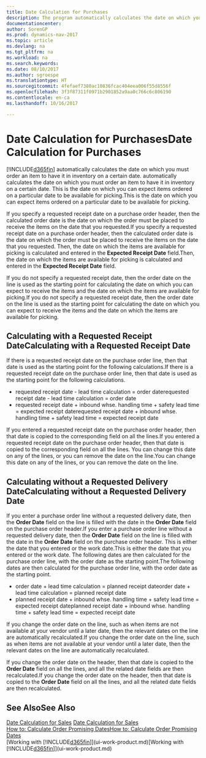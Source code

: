 ```yaml
---
title: Date Calculation for Purchases
description: The program automatically calculates the date on which you must order an item to have it in inventory on a certain date. This is the date on which you can expect items ordered on a particular date to be available for picking.
documentationcenter: 
author: SorenGP
ms.prod: dynamics-nav-2017
ms.topic: article
ms.devlang: na
ms.tgt_pltfrm: na
ms.workload: na
ms.search.keywords: 
ms.date: 08/10/2017
ms.author: sgroespe
ms.translationtype: HT
ms.sourcegitcommit: 4fefaef7380ac10836fcac404eea006f55d8556f
ms.openlocfilehash: 3f3f87311f0971b2901852a9aa0c766c6c806190
ms.contentlocale: en-ca
ms.lasthandoff: 10/16/2017

---
```

# <a name="date-calculation-for-purchases"></a><span data-ttu-id="dedec-104">Date Calculation for Purchases</span><span class="sxs-lookup"><span data-stu-id="dedec-104">Date Calculation for Purchases</span></span>
[!INCLUDE[d365fin](includes/d365fin_md.md)]<span data-ttu-id="dedec-105"> automatically calculates the date on which you must order an item to have it in inventory on a certain date.</span><span class="sxs-lookup"><span data-stu-id="dedec-105"> automatically calculates the date on which you must order an item to have it in inventory on a certain date.</span></span> <span data-ttu-id="dedec-106">This is the date on which you can expect items ordered on a particular date to be available for picking.</span><span class="sxs-lookup"><span data-stu-id="dedec-106">This is the date on which you can expect items ordered on a particular date to be available for picking.</span></span>  

<span data-ttu-id="dedec-107">If you specify a requested receipt date on a purchase order header, then the calculated order date is the date on which the order must be placed to receive the items on the date that you requested.</span><span class="sxs-lookup"><span data-stu-id="dedec-107">If you specify a requested receipt date on a purchase order header, then the calculated order date is the date on which the order must be placed to receive the items on the date that you requested.</span></span> <span data-ttu-id="dedec-108">Then, the date on which the items are available for picking is calculated and entered in the **Expected Receipt Date** field.</span><span class="sxs-lookup"><span data-stu-id="dedec-108">Then, the date on which the items are available for picking is calculated and entered in the **Expected Receipt Date** field.</span></span>  

<span data-ttu-id="dedec-109">If you do not specify a requested receipt date, then the order date on the line is used as the starting point for calculating the date on which you can expect to receive the items and the date on which the items are available for picking.</span><span class="sxs-lookup"><span data-stu-id="dedec-109">If you do not specify a requested receipt date, then the order date on the line is used as the starting point for calculating the date on which you can expect to receive the items and the date on which the items are available for picking.</span></span>  

## <a name="calculating-with-a-requested-receipt-date"></a><span data-ttu-id="dedec-110">Calculating with a Requested Receipt Date</span><span class="sxs-lookup"><span data-stu-id="dedec-110">Calculating with a Requested Receipt Date</span></span>  
<span data-ttu-id="dedec-111">If there is a requested receipt date on the purchase order line, then that date is used as the starting point for the following calculations.</span><span class="sxs-lookup"><span data-stu-id="dedec-111">If there is a requested receipt date on the purchase order line, then that date is used as the starting point for the following calculations.</span></span>  

- <span data-ttu-id="dedec-112">requested receipt date - lead time calculation = order date</span><span class="sxs-lookup"><span data-stu-id="dedec-112">requested receipt date - lead time calculation = order date</span></span>  
- <span data-ttu-id="dedec-113">requested receipt date + inbound whse. handling time + safety lead time = expected receipt date</span><span class="sxs-lookup"><span data-stu-id="dedec-113">requested receipt date + inbound whse. handling time + safety lead time = expected receipt date</span></span>  

<span data-ttu-id="dedec-114">If you entered a requested receipt date on the purchase order header, then that date is copied to the corresponding field on all the lines.</span><span class="sxs-lookup"><span data-stu-id="dedec-114">If you entered a requested receipt date on the purchase order header, then that date is copied to the corresponding field on all the lines.</span></span> <span data-ttu-id="dedec-115">You can change this date on any of the lines, or you can remove the date on the line.</span><span class="sxs-lookup"><span data-stu-id="dedec-115">You can change this date on any of the lines, or you can remove the date on the line.</span></span>  

## <a name="calculating-without-a-requested-delivery-date"></a><span data-ttu-id="dedec-116">Calculating without a Requested Delivery Date</span><span class="sxs-lookup"><span data-stu-id="dedec-116">Calculating without a Requested Delivery Date</span></span>  
<span data-ttu-id="dedec-117">If you enter a purchase order line without a requested delivery date, then the **Order Date** field on the line is filled with the date in the **Order Date** field on the purchase order header.</span><span class="sxs-lookup"><span data-stu-id="dedec-117">If you enter a purchase order line without a requested delivery date, then the **Order Date** field on the line is filled with the date in the **Order Date** field on the purchase order header.</span></span> <span data-ttu-id="dedec-118">This is either the date that you entered or the work date.</span><span class="sxs-lookup"><span data-stu-id="dedec-118">This is either the date that you entered or the work date.</span></span> <span data-ttu-id="dedec-119">The following dates are then calculated for the purchase order line, with the order date as the starting point.</span><span class="sxs-lookup"><span data-stu-id="dedec-119">The following dates are then calculated for the purchase order line, with the order date as the starting point.</span></span>  

- <span data-ttu-id="dedec-120">order date + lead time calculation = planned receipt date</span><span class="sxs-lookup"><span data-stu-id="dedec-120">order date + lead time calculation = planned receipt date</span></span>  
- <span data-ttu-id="dedec-121">planned receipt date + inbound whse. handling time + safety lead time = expected receipt date</span><span class="sxs-lookup"><span data-stu-id="dedec-121">planned receipt date + inbound whse. handling time + safety lead time = expected receipt date</span></span>  

<span data-ttu-id="dedec-122">If you change the order date on the line, such as when items are not available at your vendor until a later date, then the relevant dates on the line are automatically recalculated.</span><span class="sxs-lookup"><span data-stu-id="dedec-122">If you change the order date on the line, such as when items are not available at your vendor until a later date, then the relevant dates on the line are automatically recalculated.</span></span>  

<span data-ttu-id="dedec-123">If you change the order date on the header, then that date is copied to the **Order Date** field on all the lines, and all the related date fields are then recalculated.</span><span class="sxs-lookup"><span data-stu-id="dedec-123">If you change the order date on the header, then that date is copied to the **Order Date** field on all the lines, and all the related date fields are then recalculated.</span></span>  

## <a name="see-also"></a><span data-ttu-id="dedec-124">See Also</span><span class="sxs-lookup"><span data-stu-id="dedec-124">See Also</span></span>  
 <span data-ttu-id="dedec-125">[Date Calculation for Sales](sales-date-calculation-for-sales.md) </span><span class="sxs-lookup"><span data-stu-id="dedec-125">[Date Calculation for Sales](sales-date-calculation-for-sales.md) </span></span>  
 [<span data-ttu-id="dedec-126">How to: Calculate Order Promising Dates</span><span class="sxs-lookup"><span data-stu-id="dedec-126">How to: Calculate Order Promising Dates</span></span>](sales-how-to-calculate-order-promising-dates.md)  
 <span data-ttu-id="dedec-127">[Working with [!INCLUDE[d365fin](includes/d365fin_md.md)]](ui-work-product.md)</span><span class="sxs-lookup"><span data-stu-id="dedec-127">[Working with [!INCLUDE[d365fin](includes/d365fin_md.md)]](ui-work-product.md)</span></span>

